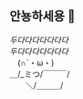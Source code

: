 ## 안뇽하세용 👋
*두다다다다다다다*   
*두다다다다다다다*   
　(∩`・ω・)   
＿/_ミつ/￣￣￣/   
　　＼/＿＿＿/   

<!--
**lithonhaeun/lithonhaeun** is a ✨ _special_ ✨ repository because its `README.md` (this file) appears on your GitHub profile.

Here are some ideas to get you started:

- 🔭 I’m currently working on ...
- 🌱 I’m currently learning ...
- 👯 I’m looking to collaborate on ...
- 🤔 I’m looking for help with ...
- 💬 Ask me about ...
- 📫 How to reach me: ...
- 😄 Pronouns: ...
- ⚡ Fun fact: ...
-->
